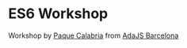 # ES6 Workshop

Workshop by [Paque Calabria](https://twitter.com/Zurribulle) from [AdaJS Barcelona](https://www.meetup.com/AdaBcnJS/events/250694187/)
